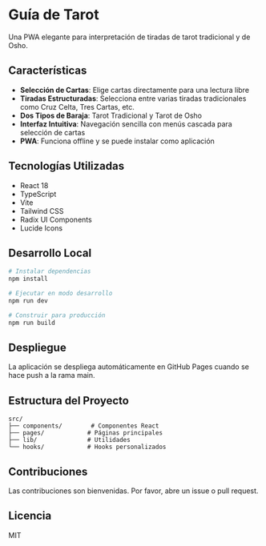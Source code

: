 
# Guía de Tarot

Una PWA elegante para interpretación de tiradas de tarot tradicional y de Osho.

## Características

- **Selección de Cartas**: Elige cartas directamente para una lectura libre
- **Tiradas Estructuradas**: Selecciona entre varias tiradas tradicionales como Cruz Celta, Tres Cartas, etc.
- **Dos Tipos de Baraja**: Tarot Tradicional y Tarot de Osho
- **Interfaz Intuitiva**: Navegación sencilla con menús cascada para selección de cartas
- **PWA**: Funciona offline y se puede instalar como aplicación

## Tecnologías Utilizadas

- React 18
- TypeScript
- Vite
- Tailwind CSS
- Radix UI Components
- Lucide Icons

## Desarrollo Local

```bash
# Instalar dependencias
npm install

# Ejecutar en modo desarrollo
npm run dev

# Construir para producción
npm run build
```

## Despliegue

La aplicación se despliega automáticamente en GitHub Pages cuando se hace push a la rama main.

## Estructura del Proyecto

```
src/
├── components/        # Componentes React
├── pages/            # Páginas principales
├── lib/              # Utilidades
└── hooks/            # Hooks personalizados
```

## Contribuciones

Las contribuciones son bienvenidas. Por favor, abre un issue o pull request.

## Licencia

MIT
